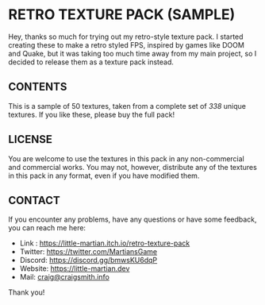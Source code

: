 # RETRO TEXTURE PACK (SAMPLE) #

Hey, thanks so much for trying out my retro-style texture pack. I started
creating these to make a retro styled FPS, inspired by games like DOOM and Quake,
but it was taking too much time away from my main project, so I decided to
release them as a texture pack instead.

## CONTENTS ##

This is a sample of 50 textures, taken from a complete set of *338* unique
textures. If you like these, please buy the full pack!

## LICENSE ##

You are welcome to use the textures in this pack in any non-commercial and
commercial works. You may not, however, distribute any of the textures in this
pack in any format, even if you have modified them.

## CONTACT ##

If you encounter any problems, have any questions or have some feedback,
you can reach me here:

- Link : <https://little-martian.itch.io/retro-texture-pack>
- Twitter: <https://twitter.com/MartiansGame>
- Discord: <https://discord.gg/bmwsKU6dqP>
- Website: <https://little-martian.dev>
- Mail: <craig@craigsmith.info>

Thank you!
